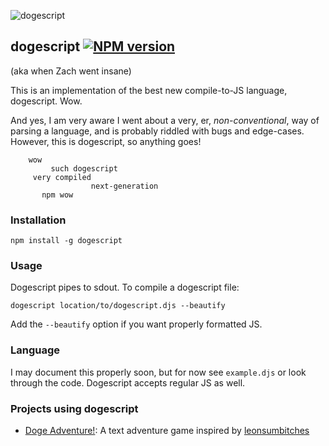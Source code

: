 ![dogescript](https://raw.github.com/remixz/dogescript/master/doge.gif)

## dogescript [![NPM version](https://badge.fury.io/js/dogescript.png)](http://badge.fury.io/js/dogescript)

(aka when Zach went insane)

This is an implementation of the best new compile-to-JS language, dogescript. Wow. 

And yes, I am very aware I went about a very, er, *non-conventional*, way of parsing a language, and is probably riddled with bugs and edge-cases. However, this is dogescript, so anything goes!

```
    wow
         such dogescript
     very compiled
                  next-generation
       npm wow
```


### Installation

`npm install -g dogescript`

### Usage

Dogescript pipes to sdout. To compile a dogescript file:

`dogescript location/to/dogescript.djs --beautify`

Add the `--beautify` option if you want properly formatted JS.

### Language

I may document this properly soon, but for now see `example.djs` or look through the code. Dogescript accepts regular JS as well.

### Projects using dogescript

- [Doge Adventure!](https://github.com/ngscheurich/doge-adventure): A text adventure game inspired by [leonsumbitches](http://dailydoge.tumblr.com/post/21839788086/leonsumbitches-you-have-encountered-a-doge)
